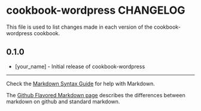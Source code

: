 cookbook-wordpress CHANGELOG
============================

This file is used to list changes made in each version of the cookbook-wordpress cookbook.

0.1.0
-----
- [your_name] - Initial release of cookbook-wordpress

- - -
Check the [Markdown Syntax Guide](http://daringfireball.net/projects/markdown/syntax) for help with Markdown.

The [Github Flavored Markdown page](http://github.github.com/github-flavored-markdown/) describes the differences between markdown on github and standard markdown.
